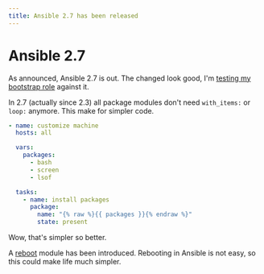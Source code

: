 ```yaml
---
title: Ansible 2.7 has been released
---
```


# Ansible 2.7

<!-- TODO: Change to local -->
As announced, Ansible 2.7 is out. The changed look good, I'm [testing my bootstrap role](https://travis-ci.org/robertdebock/ansible-role-bootstrap) against it.

In 2.7 (actually since 2.3) all package modules don't need `with_items:` or `loop:` anymore. This make for simpler code.

```yaml
- name: customize machine
  hosts: all

  vars:
    packages:
      - bash
      - screen
      - lsof

  tasks:
    - name: install packages
      package:
        name: "{% raw %}{{ packages }}{% endraw %}"
        state: present
```

Wow, that's simpler so better.

A [reboot](https://docs.ansible.com/ansible/latest/collections/ansible/builtin/reboot_module.html) module has been introduced. Rebooting in Ansible is not easy, so this could make life much simpler.
